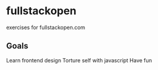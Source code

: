 # fullstackopen
exercises for fullstackopen.com

## Goals
Learn frontend design
Torture self with javascript
Have fun
